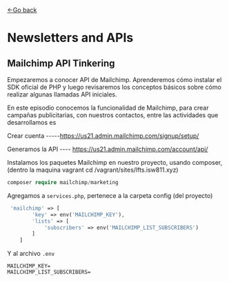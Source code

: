 [<-Go back](/README.md)

# Newsletters and APIs

## Mailchimp API Tinkering

Empezaremos a conocer API de Mailchimp. Aprenderemos cómo instalar el SDK oficial de PHP y luego revisaremos los conceptos básicos sobre cómo realizar algunas llamadas API iniciales.

En este episodio conocemos la funcionalidad de Mailchimp, para crear campañas publicitarias, con nuestros contactos, entre las actividades que desarrollamos es 

Crear cuenta -----https://us21.admin.mailchimp.com/signup/setup/

Generamos la API ---- https://us21.admin.mailchimp.com/account/api/

Instalamos los paquetes Mailchimp en nuestro proyecto, usando composer, (dentro la maquina vagrant cd /vagrant/sites/lfts.isw811.xyz)

```php
composer require mailchimp/marketing
```

Agregamos a `services.php`, pertenece a la carpeta config (del proyecto)

```php
 'mailchimp' => [
        'key' => env('MAILCHIMP_KEY'),
        'lists' => [
            'subscribers' => env('MAILCHIMP_LIST_SUBSCRIBERS')
        ]
    ]
```

Y al archivo `.env`


    MAILCHIMP_KEY= 
    MAILCHIMP_LIST_SUBSCRIBERS=

    
##
